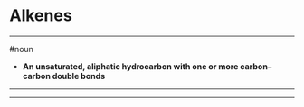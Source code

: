 # Alkenes
---
#noun
- **An unsaturated, aliphatic hydrocarbon with one or more carbon–carbon double bonds**
---
---
